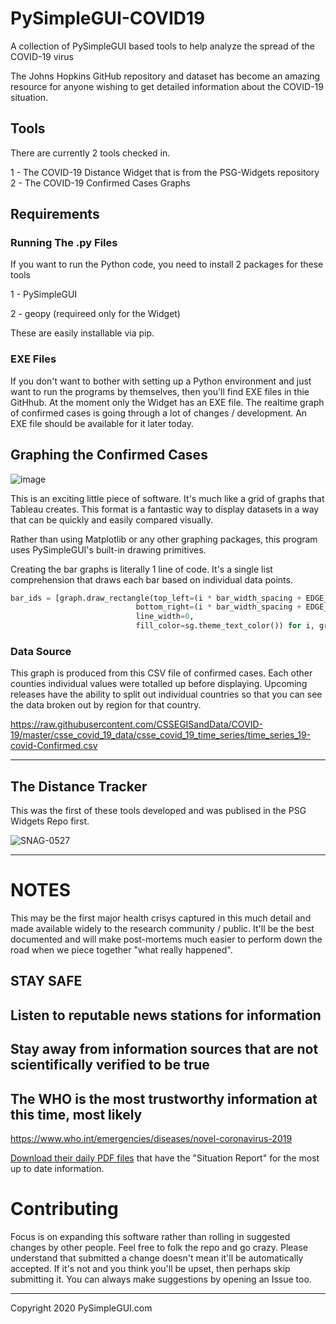 # PySimpleGUI-COVID19
A collection of PySimpleGUI based tools to help analyze the spread of the COVID-19 virus

The Johns Hopkins GitHub repository and dataset has become an amazing resource for anyone wishing to get detailed information about the COVID-19 situation.

## Tools

There are currently 2 tools checked in.  

1 - The COVID-19 Distance Widget that is from the PSG-Widgets repository
2 - The COVID-19 Confirmed Cases Graphs

## Requirements

### Running The .py Files

If you want to run the Python code, you need to install 2 packages for these tools

1 - PySimpleGUI

2 - geopy (requireed only for the Widget)

These are easily installable via pip.

### EXE Files

If you don't want to bother with setting up a Python environment and just want to run the programs by themselves, then you'll find EXE files in thie GitHhub.  At the moment only the Widget has an EXE file.  The realtime graph of confirmed cases is going through a lot of changes / development.  An EXE file should be available for it later today.



## Graphing the Confirmed Cases

![image](https://user-images.githubusercontent.com/46163555/76657691-d2fbf600-6548-11ea-9c37-9cc08d26a67b.png)

This is an exciting little piece of software.  It's much like a grid of graphs that Tableau creates.  This format is a fantastic way to display datasets in a way that can be quickly and easily compared visually.

Rather than using Matplotlib or any other graphing packages, this program uses PySimpleGUI's built-in drawing primitives.  

Creating the bar graphs is literally 1 line of code.  It's a single list comprehension that draws each bar based on individual data points.

```python
bar_ids = [graph.draw_rectangle(top_left=(i * bar_width_spacing + EDGE_OFFSET, graph_value),
                            bottom_right=(i * bar_width_spacing + EDGE_OFFSET + bar_width, 0),
                            line_width=0,
                            fill_color=sg.theme_text_color()) for i, graph_value in enumerate(values)]

```


### Data Source

This graph is produced from this CSV file of confirmed cases.  Each other counties individual values were totalled up before displaying.  Upcoming releases have the ability to split out individual countries so that you can see the data broken out by region for that country.

https://raw.githubusercontent.com/CSSEGISandData/COVID-19/master/csse_covid_19_data/csse_covid_19_time_series/time_series_19-covid-Confirmed.csv


-----------------------------



## The Distance Tracker

This was the first of these tools developed and was publised in the PSG Widgets Repo first.


![SNAG-0527](https://user-images.githubusercontent.com/46163555/76657707-dc855e00-6548-11ea-89cd-7c9f6b28978a.jpg)


------------------------

# NOTES

This may be the first major health crisys captured in this much detail and made available widely to the research community / public.  It'll be the best documented and will make post-mortems much easier to perform down the road when we piece together "what really happened". 

## STAY SAFE

## Listen to reputable news stations for information

## Stay away from information sources that are not scientifically verified to be true

## The WHO is the most trustworthy information at this time, most likely

https://www.who.int/emergencies/diseases/novel-coronavirus-2019

[Download their daily PDF files](https://www.who.int/emergencies/diseases/novel-coronavirus-2019/situation-reports) that have the "Situation Report" for the most up to date information.


# Contributing

Focus is on expanding this software rather than rolling in suggested changes by other people.  Feel free to folk the repo and go crazy.  Please understand that submitted a change doesn't mean it'll be automatically accepted.  If it's not and you think you'll be upset, then perhaps skip submitting it.  You can always make suggestions by opening an Issue too.



--------------------------------

Copyright 2020 PySimpleGUI.com

